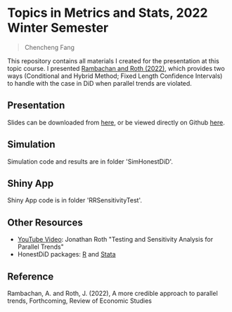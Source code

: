 # Topics in Metrics and Stats, 2022 Winter Semester

> Chencheng Fang

This repository contains all materials I created for the presentation at this topic course. I presented [Rambachan and Roth (2022)](), which provides two ways (Conditional and Hybrid Method; Fixed Length Confidence Intervals) to handle with the case in DiD when parallel trends are violated.

## Presentation

Slides can be downloaded from [here](https://raw.githubusercontent.com/ccfang2/TopicsMetricsStats2022WiSe/main/final_presentation_WiSe.md), or be viewed directly on Github [here](https://github.com/ccfang2/TopicsMetricsStats2022WiSe/blob/main/final_presentation_WiSe.md).

## Simulation

Simulation code and results are in folder 'SimHonestDiD'.

## Shiny App

Shiny App code is in folder 'RRSensitivityTest'.

## Other Resources

 - [YouTube Video](https://www.youtube.com/watch?v=F8C1xaPoRvM): Jonathan Roth "Testing and Sensitivity Analysis for Parallel Trends"
 - HonestDiD packages: [R](https://github.com/asheshrambachan/HonestDiD) and [Stata](https://github.com/mcaceresb/stata-honestdid#honestdid)

## Reference

Rambachan, A. and Roth, J. (2022), A more credible approach to parallel trends, Forthcoming, Review of Economic Studies
